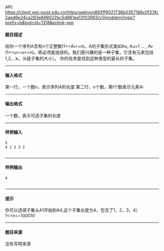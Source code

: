 API: https://client.vpn.nuist.edu.cn/https/webvpn893ff9021738b0357186c0f23fc2aed6e24ca283e886022bc5d861ea12f03963/v1/problem/logic?prefix=b&logicId=1318&enlink-vpn

#### 题目描述

给你一个序列A含有n个正整数(1<=Ai<=n)。A的子集形式类如Au, Au+1 ... , Av (1<=u<=v<=n)，即必须是连续的。我们感兴趣的是一种子集，它含有元素包括1,2,…k。（k是子集的大小）。 你的任务是找到这种类型的最长的子集。

---

#### 输入格式

第一行，一个数n，表示序列A的长度 第二行，n个数，第I个数表示元素Ai

---

#### 输出格式

一个数，表示可选子集的长度

---

#### 样例输入
```
5
4 1 2 3 2


```

---

#### 样例输出
```
4


```

---

#### 提示

你可以选得子集从A1开始到A4,这个子集长度为4，包含了1，2，3，4） 1<=n<=100010

---

#### 题目来源

没有写明来源